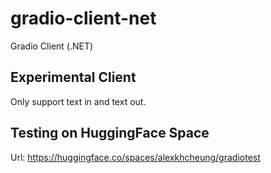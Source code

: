 # gradio-client-net
Gradio Client (.NET)

## Experimental Client
Only support text in and text out.


## Testing on HuggingFace Space
Url: https://huggingface.co/spaces/alexkhcheung/gradiotest
